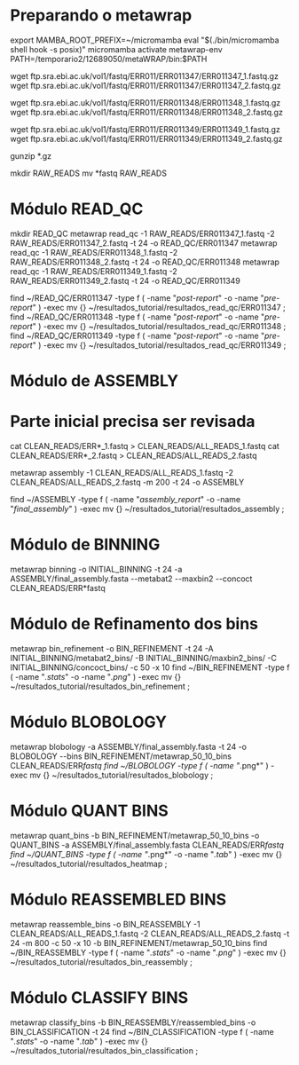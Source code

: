 # Preparando o metawrap
export MAMBA_ROOT_PREFIX=~/micromamba
eval "$(./bin/micromamba shell hook -s posix)"
micromamba activate metawrap-env
PATH=/temporario2/12689050/metaWRAP/bin:$PATH

wget ftp.sra.ebi.ac.uk/vol1/fastq/ERR011/ERR011347/ERR011347_1.fastq.gz
wget ftp.sra.ebi.ac.uk/vol1/fastq/ERR011/ERR011347/ERR011347_2.fastq.gz

wget ftp.sra.ebi.ac.uk/vol1/fastq/ERR011/ERR011348/ERR011348_1.fastq.gz
wget ftp.sra.ebi.ac.uk/vol1/fastq/ERR011/ERR011348/ERR011348_2.fastq.gz

wget ftp.sra.ebi.ac.uk/vol1/fastq/ERR011/ERR011349/ERR011349_1.fastq.gz
wget ftp.sra.ebi.ac.uk/vol1/fastq/ERR011/ERR011349/ERR011349_2.fastq.gz

gunzip *.gz

mkdir RAW_READS
mv *fastq RAW_READS

# Módulo READ_QC
mkdir READ_QC
metawrap read_qc -1 RAW_READS/ERR011347_1.fastq -2 RAW_READS/ERR011347_2.fastq -t 24 -o READ_QC/ERR011347
metawrap read_qc -1 RAW_READS/ERR011348_1.fastq -2 RAW_READS/ERR011348_2.fastq -t 24 -o READ_QC/ERR011348
metawrap read_qc -1 RAW_READS/ERR011349_1.fastq -2 RAW_READS/ERR011349_2.fastq -t 24 -o READ_QC/ERR011349

find ~/READ_QC/ERR011347 -type f \( -name "*post-report*" -o -name "*pre-report*" \) -exec mv {} ~/resultados_tutorial/resultados_read_qc/ERR011347 \;
find ~/READ_QC/ERR011348 -type f \( -name "*post-report*" -o -name "*pre-report*" \) -exec mv {} ~/resultados_tutorial/resultados_read_qc/ERR011348 \;
find ~/READ_QC/ERR011349 -type f \( -name "*post-report*" -o -name "*pre-report*" \) -exec mv {} ~/resultados_tutorial/resultados_read_qc/ERR011349 \;

# Módulo de ASSEMBLY
# Parte inicial precisa ser revisada
cat CLEAN_READS/ERR*_1.fastq > CLEAN_READS/ALL_READS_1.fastq
cat CLEAN_READS/ERR*_2.fastq > CLEAN_READS/ALL_READS_2.fastq

metawrap assembly -1 CLEAN_READS/ALL_READS_1.fastq -2 CLEAN_READS/ALL_READS_2.fastq -m 200 -t 24 -o ASSEMBLY

find ~/ASSEMBLY -type f \( -name "*assembly_report*" -o -name "*final_assembly*" \) -exec mv {} ~/resultados_tutorial/resultados_assembly \;

# Módulo de BINNING
metawrap binning -o INITIAL_BINNING -t 24 -a ASSEMBLY/final_assembly.fasta --metabat2 --maxbin2 --concoct CLEAN_READS/ERR*fastq

# Módulo de Refinamento dos bins
metawrap bin_refinement -o BIN_REFINEMENT -t 24 -A INITIAL_BINNING/metabat2_bins/ -B INITIAL_BINNING/maxbin2_bins/ -C INITIAL_BINNING/concoct_bins/ -c 50 -x 10
find ~/BIN_REFINEMENT -type f \( -name "*.stats*" -o -name "*.png*" \) -exec mv {} ~/resultados_tutorial/resultados_bin_refinement \;

# Módulo BLOBOLOGY
metawrap blobology -a ASSEMBLY/final_assembly.fasta -t 24 -o BLOBOLOGY --bins BIN_REFINEMENT/metawrap_50_10_bins CLEAN_READS/ERR*fastq
find ~/BLOBOLOGY -type f \( -name "*.png*" \) -exec mv {} ~/resultados_tutorial/resultados_blobology \;

# Módulo QUANT BINS
metawrap quant_bins -b BIN_REFINEMENT/metawrap_50_10_bins -o QUANT_BINS -a ASSEMBLY/final_assembly.fasta CLEAN_READS/ERR*fastq
find ~/QUANT_BINS -type f \( -name "*.png*" -o -name "*.tab*" \) -exec mv {} ~/resultados_tutorial/resultados_heatmap \;

# Módulo REASSEMBLED BINS
metawrap reassemble_bins -o BIN_REASSEMBLY -1 CLEAN_READS/ALL_READS_1.fastq -2 CLEAN_READS/ALL_READS_2.fastq -t 24 -m 800 -c 50 -x 10 -b BIN_REFINEMENT/metawrap_50_10_bins
find ~/BIN_REASSEMBLY -type f \( -name "*.stats*" -o -name "*.png*" \) -exec mv {} ~/resultados_tutorial/resultados_bin_reassembly \;

# Módulo CLASSIFY BINS
metawrap classify_bins -b BIN_REASSEMBLY/reassembled_bins -o BIN_CLASSIFICATION -t 24
find ~/BIN_CLASSIFICATION -type f \( -name "*.stats*" -o -name "*.tab*" \) -exec mv {} ~/resultados_tutorial/resultados_bin_classification \;


